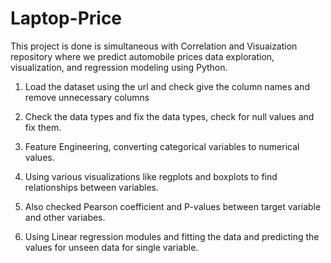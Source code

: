 # Laptop-Price

This project is done is simultaneous with Correlation and Visuaization repository where we predict automobile prices data exploration, visualization, and regression modeling using Python. 


1. Load the dataset using the url and check give the column names and remove unnecessary columns

2. Check the data types and fix the data types, check for null values and fix them.

3. Feature Engineering, converting categorical variables to numerical values.

4. Using various visualizations like regplots and boxplots to find relationships between variables.

5. Also checked Pearson coefficient and P-values between target variable and other variabes.

6. Using Linear regression modules and fitting the data and predicting the values for unseen data for single variable.



